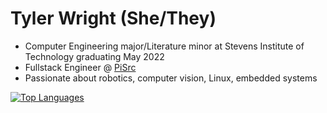 # Tyler Wright (She/They)
- Computer Engineering major/Literature minor at Stevens Institute of Technology graduating May 2022
- Fullstack Engineer @ [PiSrc](https://www.pisrc.com/)
- Passionate about robotics, computer vision, Linux, embedded systems

[![Top Languages](https://github-readme-stats.vercel.app/api/top-langs/?username=aristochaotic&layout=compact&theme=moltack)](https://github.com/anuraghazra/github-readme-stats)

<!--
**aristochaotic/aristochaotic** is a ✨ _special_ ✨ repository because its `README.md` (this file) appears on your GitHub profile.

Here are some ideas to get you started:

- 🔭 I’m currently working on ...
- 🌱 I’m currently learning ...
- 👯 I’m looking to collaborate on ...
- 🤔 I’m looking for help with ...
- 💬 Ask me about ...
- 📫 How to reach me: ...
- 😄 Pronouns: ...
- ⚡ Fun fact: ...
-->
